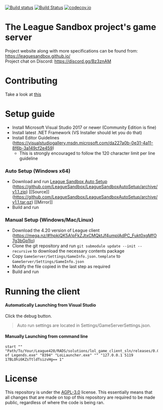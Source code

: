 [![Build status](https://ci.appveyor.com/api/projects/status/7olahkndcs3r295p/branch/indev?svg=true)](https://ci.appveyor.com/project/MythicManiac/gameserver/branch/indev)
[![Build Status](https://travis-ci.org/LeagueSandbox/GameServer.svg?branch=indev)](https://travis-ci.org/LeagueSandbox/GameServer)
[![codecov.io](https://codecov.io/github/LeagueSandbox/GameServer/coverage.svg?branch=indev)](https://codecov.io/github/LeagueSandbox/GameServer?branch=indev)
# The League Sandbox project's game server
Project website along with more specifications can be found from: https://leaguesandbox.github.io/  
Project chat on Discord: https://discord.gg/Bz3znAM

# Contributing

Take a look at [this](https://github.com/LeagueSandbox/GameServer/blob/indev/CONTRIBUTING.md)

# Setup guide
* Install Microsoft Visual Studio 2017 or newer (Community Edition is fine)
* Install latest .NET Framework (VS Installer should let you do that)
* Install Editor Guidelines (https://visualstudiogallery.msdn.microsoft.com/da227a0b-0e31-4a11-8f6b-3a149cf2e459)
	* This is strongly encouraged to follow the 120 character limit per line guideline
	
### Auto Setup (Windows x64)
* Download and run [League Sandbox Auto Setup](https://github.com/LeagueSandbox/LeagueSandboxAutoSetup/releases/download/v1.1/League.Sandbox.Auto.Setup.exe) 
(https://github.com/LeagueSandbox/LeagueSandboxAutoSetup/archive/v1.1.zip) [[Source]]
(https://github.com/LeagueSandbox/LeagueSandboxAutoSetup/archive/v1.1.tar.gz) [[Mirror]]
* Build and run
		
### Manual Setup (Windows/Mac/Linux)
* Download the 4.20 version of League client (https://mega.nz/#!hpkiQK5A!pFkZJtxCMQktJf4umplAdPC_Fukt0xgMfO7g3bGp1Io)
* Clone the git repository and run ```git submodule update --init --recursive``` to download the necessary contents package 
* Copy `GameServer/Settings/GameInfo.json.template` to `GameServer/Settings/GameInfo.json`
* Modify the file copied in the last step as required
* Build and run

# Running the client

#### Automatically Launching from Visual Studio
Click the debug button.
> Auto run settings are located in Settings/GameServerSettings.json.

#### Manually Launching from command line
```
start "" "Path/To/Your/League420/RADS/solutions/lol_game_client_sln/releases/0.0.1.68/deploy/League of Legends.exe" "8394" "LoLLauncher.exe" "" "127.0.0.1 5119 17BLOhi6KZsTtldTsizvHg== 1"
```

# License

This repository is under the [AGPL-3.0](LICENSE) license.
This essentially means that all changes that are made on top of this repository are required to be made public, regardless of where the code is being ran.
